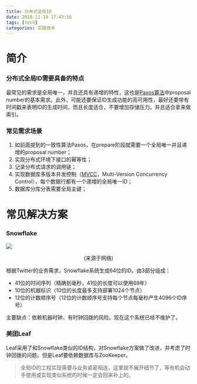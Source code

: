 ```yaml
---
title: 分布式全局ID
date: 2018-11-19 17:43:16
tags: [tech]
categories: 实践技术
---
```


# 简介

### 分布式全局ID需要具备的特点

最常见的需求是全局唯一，并且还具有递增的特性，这也是[Paxos算法](https://zh.wikipedia.org/wiki/Paxos算法)中proposal number的基本需求。此外，可能还要保证ID生成功能的高可用性，最好还要带有时间戳来表明ID的生成时间，而且长度适合，不要增加存储压力，并且适合拿来做索引。

<!-- more -->

### 常见需求场景

1. 如前面提到的一致性算法Paxos，在prepare阶段就需要一个全局唯一并且递增的proposal number；
2. 实现分布式环境下接口的幂等性；
3. 记录分布式请求的调用链；
4. 实现数据库多版本并发控制（[MVCC](https://en.wikipedia.org/wiki/Multiversion_concurrency_control)，Multi-Version Concurrency Control），每个数据行都有一个递增的全局唯一ID；
5. 数据库分库分表需要全局主键；

# 常见解决方案

### Snowflake

![](/images/snowflake.jpg)<center>(来源于网络)</center>

根据Twitter的业务需求，Snowflake系统生成64位的ID。由3部分组成：

- 41位的时间序列（精确到毫秒，41位的长度可以使用69年）
- 10位的机器标识（10位的长度最多支持部署1024个节点）
- 12位的计数顺序号（12位的计数顺序号支持每个节点每毫秒产生4096个ID序号）

主要缺点：依赖机器时钟，有时钟回拨的风险。现在这个系统已经不维护了。

### 美团Leaf

Leaf采用了和Snowflake类似的ID结构，对Snowflake方案做了改进，并考虑了时钟回拨的问题。但是Leaf要依赖数据库与ZooKeeper。

> 全局ID的工程实现需要与业务紧密相连，这里就不展开细节了，等有机会动手使用或实现类似系统的时候一定会回来补上的。